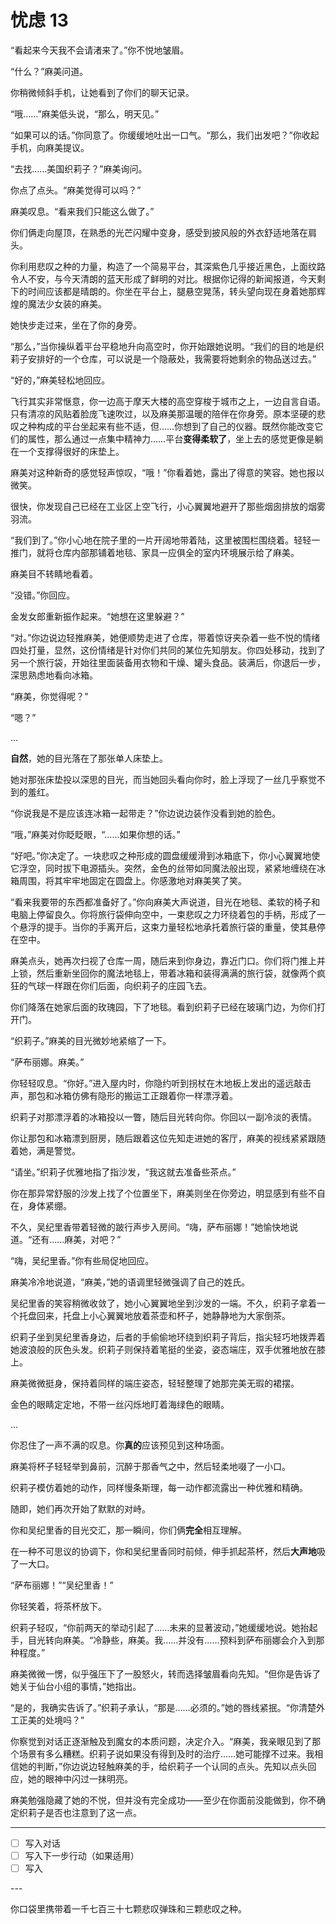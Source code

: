 # 忧虑 13

“看起来今天我不会请渚来了。”你不悦地皱眉。

“什么？”麻美问道。

你稍微倾斜手机，让她看到了你们的聊天记录。

“哦……”麻美低头说，“那么，明天见。”

“如果可以的话。”你同意了。你缓缓地吐出一口气。“那么，我们出发吧？”你收起手机，向麻美提议。

“去找……美国织莉子？”麻美询问。

你点了点头。“麻美觉得可以吗？”

麻美叹息。“看来我们只能这么做了。”

你们俩走向屋顶，在熟悉的光芒闪耀中变身，感受到披风般的外衣舒适地落在肩头。

你利用悲叹之种的力量，构造了一个简易平台，其深紫色几乎接近黑色，上面纹路令人不安，与今天清朗的蓝天形成了鲜明的对比。根据你记得的新闻报道，今天剩下的时间应该都是晴朗的。你坐在平台上，腿悬空晃荡，转头望向现在身着她那辉煌的魔法少女装的麻美。

她快步走过来，坐在了你的身旁。

“那么，”当你操纵着平台平稳地升向高空时，你开始跟她说明。“我们的目的地是织莉子安排好的一个仓库，可以说是一个隐蔽处，我需要将她剩余的物品送过去。”

“好的，”麻美轻松地回应。

飞行其实非常惬意，你一边高于摩天大楼的高空穿梭于城市之上，一边自言自语。只有清凉的风贴着脸庞飞速吹过，以及麻美那温暖的陪伴在你身旁。原本坚硬的悲叹之种构成的平台坐起来有些不适，但……你想到了自己的仪器。既然你能改变它们的属性，那么通过一点集中精神力……平台**变得柔软了**，坐上去的感觉更像是躺在一个支撑得很好的床垫上。

麻美对这种新奇的感觉轻声惊叹，“哦！”你看着她，露出了得意的笑容。她也报以微笑。

很快，你发现自己已经在工业区上空飞行，小心翼翼地避开了那些烟囱排放的烟雾羽流。

“我们到了。”你小心地在院子里的一片开阔地带着陆，这里被围栏围绕着。轻轻一推门，就将仓库内部那铺着地毯、家具一应俱全的室内环境展示给了麻美。

麻美目不转睛地看着。

“没错。”你回应。

金发女郎重新振作起来。“她想在这里躲避？”

“对。”你边说边轻推麻美，她便顺势走进了仓库，带着惊讶夹杂着一些不悦的情绪四处打量，显然，这份情绪是针对你们共同的某位先知朋友。你四处移动，找到了另一个旅行袋，开始往里面装备用衣物和干燥、罐头食品。装满后，你退后一步，深思熟虑地看向冰箱。

“麻美，你觉得呢？”

“嗯？”

...

**自然**，她的目光落在了那张单人床垫上。

她对那张床垫投以深思的目光，而当她回头看向你时，脸上浮现了一丝几乎察觉不到的羞红。

“你说我是不是应该连冰箱一起带走？”你边说边装作没看到她的脸色。

“哦，”麻美对你眨眨眼，“……如果你想的话。”

“好吧。”你决定了。一块悲叹之种形成的圆盘缓缓滑到冰箱底下，你小心翼翼地使它浮空，同时拔下电源插头。突然，金色的丝带如同魔法般出现，紧紧地缠绕在冰箱周围，将其牢牢地固定在圆盘上。你感激地对麻美笑了笑。

“看来我要带的东西都准备好了。”你向麻美大声说道，目光在地毯、柔软的椅子和电脑上停留良久。你将旅行袋伸向空中，一束悲叹之力环绕着包的手柄，形成了一个悬浮的提手。当你的手离开后，这束力量轻松地承托着旅行袋的重量，使其悬停在空中。

麻美点头，她再次扫视了仓库一周，随后来到你身边，靠近门口。你们将门推上并上锁，然后重新坐回你的魔法地毯上，带着冰箱和装得满满的旅行袋，就像两个疯狂的气球一样跟在你们后面，向织莉子的庄园飞去。

你们降落在她家后面的玫瑰园，下了地毯。看到织莉子已经在玻璃门边，为你们打开门。

“织莉子。”麻美的目光微妙地紧缩了一下。

“萨布丽娜。麻美。”

你轻轻叹息。“你好。”进入屋内时，你隐约听到拐杖在木地板上发出的遥远敲击声，那包和冰箱仿佛有隐形的搬运工正跟着你一样漂浮着。

织莉子对那漂浮着的冰箱投以一瞥，随后目光转向你。你回以一副冷淡的表情。

你让那包和冰箱漂到厨房，随后跟着这位先知走进她的客厅，麻美的视线紧紧跟随着她，满是警觉。

“请坐。”织莉子优雅地指了指沙发，“我这就去准备些茶点。”

你在那异常舒服的沙发上找了个位置坐下，麻美则坐在你旁边，明显感到有些不自在，身体紧绷。

不久，吴纪里香带着轻微的跛行声步入房间。“嗨，萨布丽娜！”她愉快地说道。“还有……麻美，对吧？”

“嗨，吴纪里香。”你有些局促地回应。

麻美冷冷地说道，“麻美，”她的语调里轻微强调了自己的姓氏。

吴纪里香的笑容稍微收敛了，她小心翼翼地坐到沙发的一端。不久，织莉子拿着一个托盘回来，托盘上小心翼翼地放着茶壶和杯子，她静静地为大家倒茶。

织莉子坐到吴纪里香身边，后者的手偷偷地环绕到织莉子背后，指尖轻巧地拨弄着她波浪般的灰色头发。织莉子则保持着笔挺的坐姿，姿态端庄，双手优雅地放在膝上。

麻美微微挺身，保持着同样的端庄姿态，轻轻整理了她那完美无瑕的裙摆。

金色的眼睛定定地，不带一丝闪烁地盯着海绿色的眼睛。

...

你忍住了一声不满的叹息。你**真的**应该预见到这种场面。

麻美将杯子轻轻举到鼻前，沉醉于那香气之中，然后轻柔地啜了一小口。

织莉子模仿着她的动作，同样慢条斯理，每一动作都流露出一种优雅和精确。

随即，她们再次开始了默默的对峙。

你和吴纪里香的目光交汇，那一瞬间，你们俩**完全**相互理解。

在一种不可思议的协调下，你和吴纪里香同时前倾，伸手抓起茶杯，然后**大声地**吸了一大口。

“萨布丽娜！”“吴纪里香！”

你轻笑着，将茶杯放下。

织莉子轻叹，“你前两天的举动引起了……未来的显著波动，”她缓缓地说。她抬起手，目光转向麻美。“冷静些，麻美。我……并没有……预料到萨布丽娜会介入到那种程度。”

麻美微微一愣，似乎强压下了一股怒火，转而选择皱眉看向先知。“但你是告诉了她关于仙台小组的事情，”她指出。

“是的，我确实告诉了。”织莉子承认，“那是……必须的。”她的唇线紧抿。“你清楚外工正美的处境吗？”

你察觉到对话正逐渐触及到魔女的本质问题，决定介入。“麻美，我亲眼见到了那个场景有多么糟糕。织莉子说如果没有得到及时的治疗……她可能撑不过来。我相信她的判断，”你边说边轻触麻美的手，给织莉子一个认同的点头。先知以点头回应，她的眼神中闪过一抹明亮。

麻美勉强隐藏了她的不悦，但并没有完全成功——至少在你面前没能做到，你不确定织莉子是否也注意到了这一点。

---

- [ ] 写入对话
- [ ] 写入下一步行动（如果适用）
- [ ] 写入

---​

你口袋里携带着一千七百三十七颗悲叹弹珠和三颗悲叹之种。
